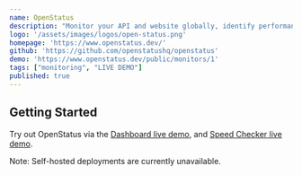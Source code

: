 ```yaml
---
name: OpenStatus
description: "Monitor your API and website globally, identify performance issues, downtime and receive alerts before your users are affected."
logo: '/assets/images/logos/open-status.png'
homepage: 'https://www.openstatus.dev/'
github: 'https://github.com/openstatushq/openstatus'
demo: 'https://www.openstatus.dev/public/monitors/1'
tags: ["monitoring", "LIVE DEMO"]
published: true
---
```


## Getting Started

Try out OpenStatus via the [Dashboard live demo](https://www.openstatus.dev/public/monitors/1), and [Speed Checker live demo](https://www.openstatus.dev/play/checker).

Note: Self-hosted deployments are currently unavailable.
